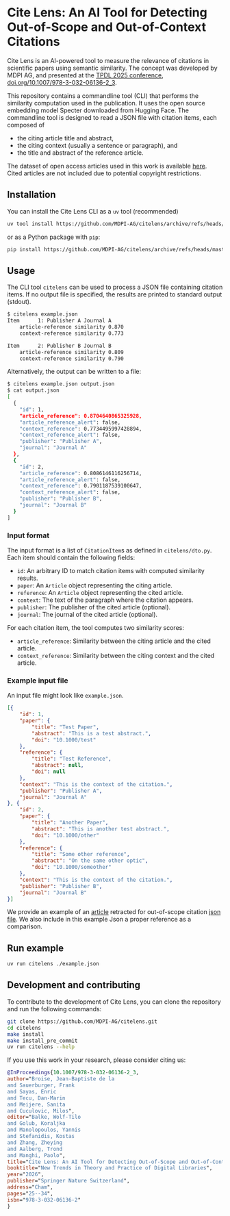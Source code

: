 # Cite Lens: An AI Tool for Detecting Out-of-Scope and Out-of-Context Citations

Cite Lens is an AI-powered tool to measure the relevance of citations in scientific papers using semantic similarity.
The concept was developed by MDPI AG, and presented at the
[TPDL 2025 conference](https://tpdl2025.github.io/), [doi.org/10.1007/978-3-032-06136-2_3](doi.org/10.1007/978-3-032-06136-2_3).

This repository contains a commandline tool (CLI) that performs the similarity computation used in the publication.
It uses the open source embedding model Specter downloaded from Hugging Face.
The commandline tool is designed to read
a JSON file with citation items, each composed of

* the citing article title and abstract,
* the citing context (usually a sentence or paragraph), and
* the title and abstract of the reference article.

The dataset of open access articles used in this work is available [here](https://huggingface.co/datasets/mdpi-ai/citelens). Cited articles are not included due to potential copyright restrictions.

## Installation

You can install the Cite Lens CLI as a `uv` tool (recommended)

```bash
uv tool install https://github.com/MDPI-AG/citelens/archive/refs/heads/master.zip
```

or as a Python package with `pip`:

```bash
pip install https://github.com/MDPI-AG/citelens/archive/refs/heads/master.zip
```

## Usage

The CLI tool `citelens` can be used to process a JSON file containing citation items. If no output file is specified, the results are printed to standard output (stdout).

```bash
$ citelens example.json
Item      1: Publisher A Journal A
    article-reference similarity 0.870
    context-reference similarity 0.773

Item      2: Publisher B Journal B
    article-reference similarity 0.809
    context-reference similarity 0.790
```

Alternatively, the output can be written to a file:

```bash
$ citelens example.json output.json
$ cat output.json
[
  {
    "id": 1,
    "article_reference": 0.8704640865325928,
    "article_reference_alert": false,
    "context_reference": 0.7734495997428894,
    "context_reference_alert": false,
    "publisher": "Publisher A",
    "journal": "Journal A"
  },
  {
    "id": 2,
    "article_reference": 0.8086146116256714,
    "article_reference_alert": false,
    "context_reference": 0.7901187539100647,
    "context_reference_alert": false,
    "publisher": "Publisher B",
    "journal": "Journal B"
  }
]
```

### Input format

The input format is a list of `CitationItem`s as defined in `citelens/dto.py`. Each item should contain the following fields:

- `id`: An arbitrary ID to match citation items with computed similarity results.
- `paper`: An `Article` object representing the citing article.
- `reference`: An `Article` object representing the cited article.
- `context`: The text of the paragraph where the citation appears.
- `publisher`: The publisher of the cited article (optional).
- `journal`: The journal of the cited article (optional).

For each citation item, the tool computes two similarity scores:

- `article_reference`: Similarity between the citing article and the cited article.
- `context_reference`: Similarity between the citing context and the cited article.

### Example input file

An input file might look like `example.json`.

```json
[{
    "id": 1,
    "paper": {
        "title": "Test Paper",
        "abstract": "This is a test abstract.",
        "doi": "10.1000/test"
    },
    "reference": {
        "title": "Test Reference",
        "abstract": null,
        "doi": null
    },
    "context": "This is the context of the citation.",
    "publisher": "Publisher A",
    "journal": "Journal A"
}, {
    "id": 2,
    "paper": {
        "title": "Another Paper",
        "abstract": "This is another test abstract.",
        "doi": "10.1000/other"
    },
    "reference": {
        "title": "Some other reference",
        "abstract": "On the same other optic",
        "doi": "10.1000/someother"
    },
    "context": "This is the context of the citation.",
    "publisher": "Publisher B",
    "journal": "Journal B"
}]
```


We provide an example of an [article](https://doi.org/10.1007/s12517-022-10107-4) retracted for out-of-scope citation [json file](./real_case_example.json). We also include in this example Json a proper reference as a comparison.

## Run example

```bash
uv run citelens ./example.json
```

## Development and contributing

To contribute to the development of Cite Lens, you can clone the repository and run the following commands:

```bash
git clone https://github.com/MDPI-AG/citelens.git
cd citelens
make install
make install_pre_commit
uv run citelens --help
```

If you use this work in your research, please consider citing us:

```bibtex
@InProceedings{10.1007/978-3-032-06136-2_3,
author="Broise, Jean-Baptiste de la
and Sauerburger, Frank
and Sayas, Enric
and Tecu, Dan-Marin
and Meijere, Sanita
and Cuculovic, Milos",
editor="Balke, Wolf-Tilo
and Golub, Koraljka
and Manolopoulos, Yannis
and Stefanidis, Kostas
and Zhang, Zheying
and Aalberg, Trond
and Manghi, Paolo",
title="Cite Lens: An AI Tool for Detecting Out-of-Scope and Out-of-Context Citations",
booktitle="New Trends in Theory and Practice of Digital Libraries",
year="2026",
publisher="Springer Nature Switzerland",
address="Cham",
pages="25--34",
isbn="978-3-032-06136-2"
}
```

 
